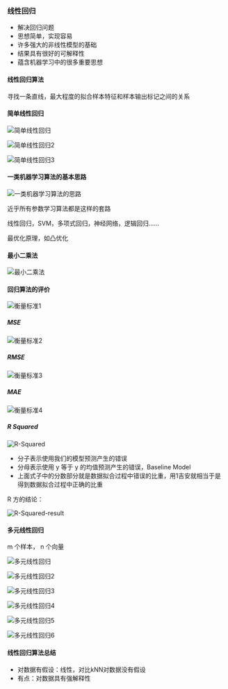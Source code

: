 ### 线性回归
- 解决回归问题
- 思想简单，实现容易
- 许多强大的非线性模型的基础
- 结果具有很好的可解释性
- 蕴含机器学习中的很多重要思想

#### 线性回归算法
寻找一条直线，最大程度的拟合样本特征和样本输出标记之间的关系

#### 简单线性回归
![简单线性回归](images/简单线性回归.png)

![简单线性回归2](images/简单线性回归2.png)

![简单线性回归3](images/简单线性回归3.png)

#### 一类机器学习算法的基本思路
![一类机器学习算法的思路](images/一类机器学习算法的思路.png)

近乎所有参数学习算法都是这样的套路

线性回归，SVM，多项式回归，神经网络，逻辑回归......

最优化原理，如凸优化

#### 最小二乘法
![最小二乘法](images/最小二乘法.png)

#### 回归算法的评价

![衡量标准1](images/衡量标准1.png)

##### MSE
![衡量标准2](images/衡量标准2.png)

##### RMSE
![衡量标准3](images/衡量标准3.png)

##### MAE
![衡量标准4](images/衡量标准4.png)

##### R Squared
![R-Squared](images/R-Squared.png)

- 分子表示使用我们的模型预测产生的错误
- 分母表示使用 y 等于 y 的均值预测产生的错误，Baseline Model
- 上面式子中的分数部分就是数据拟合过程中错误的比重，用1吉安就相当于是得到数据拟合过程中正确的比重

R 方的结论：

![R-Squared-result](images/R-Squared-result.png)

#### 多元线性回归
m 个样本， n 个向量

![多元线性回归](images/多元线性回归.png)

![多元线性回归2](images/多元线性回归2.png)

![多元线性回归3](images/多元线性回归3.png)

![多元线性回归4](images/多元线性回归4.png)

![多元线性回归5](images/多元线性回归5.png)

![多元线性回归6](images/多元线性回归6.png)

#### 线性回归算法总结
- 对数据有假设：线性，对比kNN对数据没有假设
- 有点：对数据具有强解释性